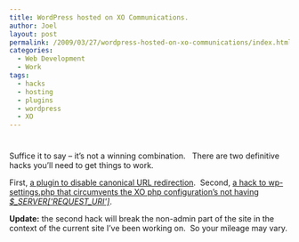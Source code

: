 ```yaml
---
title: WordPress hosted on XO Communications.
author: Joel
layout: post
permalink: /2009/03/27/wordpress-hosted-on-xo-communications/index.html
categories:
  - Web Development
  - Work
tags:
  - hacks
  - hosting
  - plugins
  - wordpress
  - XO
---
```

# 

Suffice it to say – it’s not a winning combination.   There are two definitive hacks you’ll need to get things to work.

First, [a plugin to disable canonical URL redirection][1].  Second, [a hack to wp-settings.php that circumvents the XO php configuration’s not having *$\_SERVER['REQUEST\_URI']*][2].

 [1]: http://wordpress.org/support/topic/233098?replies=10
 [2]: http://wordpress.org/support/topic/194305?replies=6

**Update:** the second hack will break the non-admin part of the site in the context of the current site I’ve been working on.  So your mileage may vary.
